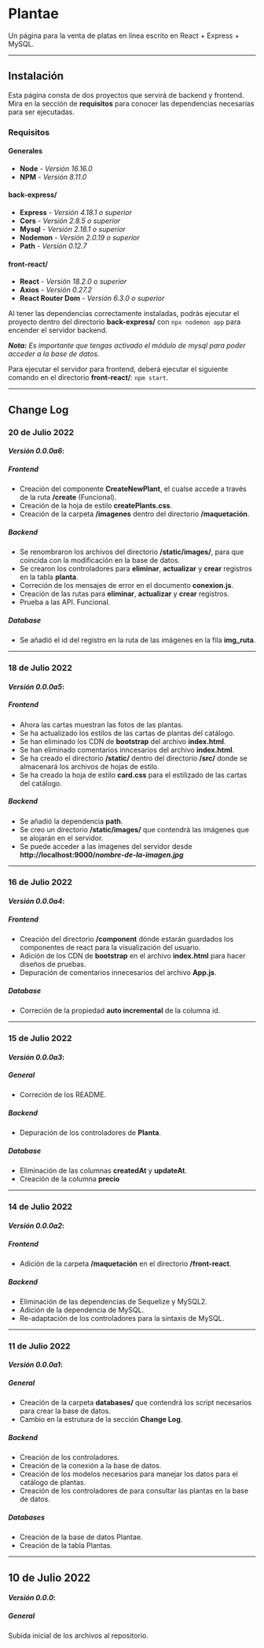 <h1>Plantae</h1>
Un página para la venta de platas en línea escrito en React + Express + MySQL.

---
## Instalación
Esta página consta de dos proyectos que servirá de backend y frontend. Mira en la sección de **requisitos** para conocer las dependencias necesarias para ser ejecutadas.
### Requisitos
#### Generales
+ **Node** - _Versión 16.16.0_
+ **NPM** - _Versión 8.11.0_
#### back-express/
+ **Express** - _Versión 4.18.1 o superior_
+ **Cors** - _Versión 2.8.5 o superior_
+ **Mysql** - _Versión 2.18.1 o superior_
+ **Nodemon** - _Versión 2.0.19 o superior_
+ **Path** - _Versión 0.12.7_
#### front-react/
+ **React** - _Versión 18.2.0 o superior_
+ **Axios** - _Versión 0.27.2_
+ **React Router Dom** - _Versión 6.3.0 o superior_

Al tener las dependencias correctamente instaladas, podrás ejecutar el proyecto dentro del directorio **back-express/** con ```npx nodemon app``` para encender el servidor backend.

***Nota:** Es importante que tengas activado el módulo de mysql para poder acceder a la base de datos.* 

Para ejecutar el servidor para frontend, deberá ejecutar el siguiente comando en el directorio **front-react/**: ```npm start```.

---

## Change Log
### 20 de Julio 2022
#### _Versión 0.0.0a6_:
##### Frontend
+ Creación del componente **CreateNewPlant**, el cualse accede a través de la ruta **/create** (Funcional).
+ Creación de la hoja de estilo **createPlants.css**.
+ Creación de la carpeta **/imagenes** dentro del directorio **/maquetación**.
##### Backend
+ Se renombraron los archivos del directorio **/static/images/**, para que coincida con la modificación en la base de datos.
+ Se crearon los controladores para **eliminar**, **actualizar** y **crear** registros en la tabla **planta**.
+ Correción de los mensajes de error en el documento **conexion.js**.
+ Creación de las rutas para **eliminar**, **actualizar** y **crear** registros.
+ Prueba a las API. Funcional.
##### Database
+ Se añadió el id del registro en la ruta de las imágenes en la fila **img_ruta**.

---

### 18 de Julio 2022
#### _Versión 0.0.0a5_:
##### Frontend
+ Ahora las cartas muestran las fotos de las plantas.
+ Se ha actualizado los estilos de las cartas de plantas del catálogo.
+ Se han eliminado los CDN de **bootstrap** del archivo **index.html**.
+ Se han eliminado comentarios inncesarios del archivo **index.html**.
+ Se ha creado el directorio **/static/** dentro del directorio **/src/** donde se almacenará los archivos de hojas de estilo.
+ Se ha creado la hoja de estilo **card.css** para el estilizado de las cartas del catálogo.
##### Backend
+ Se añadió la dependencia **path**.
+ Se creo un directorio **/static/images/** que contendrá las imágenes que se alojarán en el servidor.
+ Se puede acceder a las imagenes del servidor desde **http://localhost:9000/_nombre-de-la-imagen.jpg_**

---

### 16 de Julio 2022
#### _Versión 0.0.0a4_:
##### Frontend
+ Creación del directorio **/component** dónde estarán guardados los componentes de react para la visualización del usuario.
+ Adición de los CDN de **bootstrap** en el archivo **index.html** para hacer diseños de pruebas.
+ Depuración de comentarios innecesarios del archivo **App.js**.
##### Database
+ Correción de la propiedad **auto incremental** de la columna id.

---

### 15 de Julio 2022
#### _Versión 0.0.0a3_:
##### General
+ Correción de los README.
##### Backend
+ Depuración de los controladores de **Planta**.
##### Database
+ Eliminación de las columnas **createdAt** y **updateAt**.
+ Creación de la columna **precio**

---

### 14 de Julio 2022
#### _Versión 0.0.0a2_:
##### Frontend
+ Adición de la carpeta **/maquetación** en el directorio **/front-react**.
##### Backend
+ Eliminación de las dependencias de Sequelize y MySQL2.
+ Adición de la dependencia de MySQL.
+ Re-adaptación de los controladores para la sintaxis de MySQL.

---

### 11 de Julio 2022
#### _Versión 0.0.0a1_:
##### General
+ Creación de la carpeta **databases/** que contendrá  los script necesarios para crear la base de datos.
+ Cambio en la estrutura de la sección **Change Log**.
##### Backend
+ Creación de los controladores.
+ Creación de la conexión a la base de datos.
+ Creación de los modelos necesarios para manejar los datos para el catálogo de plantas.
+ Creación de los controladores de para consultar las plantas en la base de datos.
##### Databases
+ Creación de la base de datos Plantae.
+ Creación de la tabla Plantas.

---

## 10 de Julio 2022
#### _Versión 0.0.0_:
##### General
Subida inicial de los archivos al repositorio.
